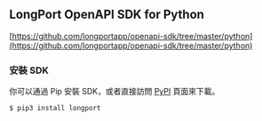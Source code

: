## LongPort OpenAPI SDK for Python

[https://github.com/longportapp/openapi-sdk/tree/master/python](https://github.com/longportapp/openapi-sdk/tree/master/python)

### 安裝 SDK

你可以通過 Pip 安裝 SDK，或者直接訪問 [PyPI](https://pypi.org/project/longport/) 頁面來下載。

```bash
$ pip3 install longport
```

